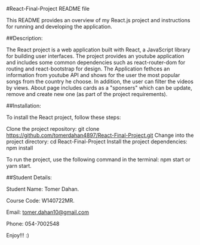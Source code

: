 #React-Final-Project README file


This README provides an overview of my React.js project and instructions for running and developing the application.




##Description:

The React project is a web application built with React, a JavaScript library for building user interfaces. The project provides an youtube application and includes some common dependencies such as react-router-dom for routing and react-bootstrap for design.
The Application fethces an information from youtube API and shows for the user the most popular songs from the country he choose. In addition, the user can filter the videos by views.
About page includes cards as a "sponsers" which can be update, remove and create new one (as part of the project requirements).

##Installation:

To install the React project, follow these steps:

Clone the project repository: git clone https://github.com/tomerdahan4897/React-Final-Project.git
Change into the project directory: cd React-Final-Project
Install the project dependencies: npm install


To run the project, use the following command in the terminal:
npm start or yarn start.

##Student Details:

Student Name: Tomer Dahan.

Course Code: W140722MR.

Email: tomer.dahan10@gmail.com

Phone: 054-7002548



Enjoy!!! :)


